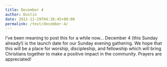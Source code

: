 ```yaml
---
title: December 4
author: Dustin
date: 2011-11-29T04:38:45+00:00
permalink: /text/december-4/
---
```

I&#8217;ve been meaning to post this for a while now&#8230; December 4 (this Sunday already!) is the launch date for our Sunday evening gathering. We hope that this will be a place for worship, discipleship, and fellowship which will bring Christians together to make a positive impact in the community. Prayers are appreciated!
